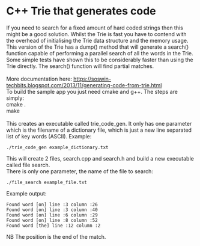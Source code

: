 # C++ Trie that generates code<br>
If you need to search for a fixed amount of hard coded strings then this might be a good solution. Whilst the Trie is fast you have to contend with the overhead of initialising the Trie data structure and the memory usage. This version of the Trie has a dump() method that will generate a search() function capable of performing a parallel search of all the words in the Trie. Some simple tests have shown this to be considerably faster than using the Trie directly. The search() function will find partial matches.
<br><br>
More documentation here: https://soswin-techbits.blogspot.com/2013/11/generating-code-from-trie.html<br>
To build the sample app you just need cmake and g++. The steps are simply:<br>
cmake .<br>
make<br>
<br>
This creates an executable called trie_code_gen. It only has one parameter which is the filename of a dictionary file, which is just a new line separated list of key words (ASCII). Example:<br>
```
./trie_code_gen example_dictionary.txt
```
This will create 2 files, search.cpp and search.h and build a new executable called file search.<br>
There is only one parameter, the name of the file to search:<br>
```
./file_search example_file.txt
```
Example output:
```
Found word [on] line :3 column :26
Found word [on] line :3 column :40
Found word [on] line :6 column :29
Found word [on] line :8 column :52
Found word [the] line :12 column :2
```
NB The position is the end of the match.<br>
<br>
